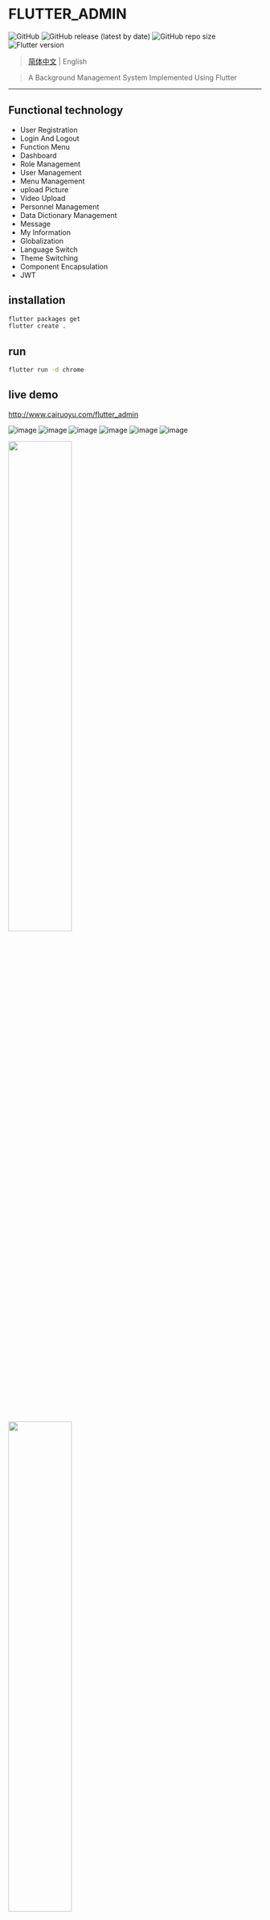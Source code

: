 # FLUTTER_ADMIN
![GitHub](https://img.shields.io/github/license/cairuoyu/flutter_admin)
![GitHub release (latest by date)](https://img.shields.io/github/v/release/cairuoyu/flutter_admin)
![GitHub repo size](https://img.shields.io/github/repo-size/cairuoyu/flutter_admin?color=yellow)
![Flutter version](https://img.shields.io/badge/flutter-1.24.0--10.2.pre-green)

> [简体中文](./README.md) | English

> A Background Management System Implemented Using Flutter

---
## Functional technology
* User Registration
* Login And Logout
* Function Menu
* Dashboard
* Role Management
* User Management
* Menu Management
* upload Picture
* Video Upload
* Personnel Management
* Data Dictionary Management
* Message
* My Information
* Globalization
* Language Switch
* Theme Switching
* Component Encapsulation
* JWT

## installation
```bash
flutter packages get
flutter create .
```

## run
```bash
flutter run -d chrome
```

## live demo
http://www.cairuoyu.com/flutter_admin


![image](http://cairuoyu.com/screenshots/flutter_admin_login.png)
![image](http://cairuoyu.com/screenshots/flutter_admin_dashboard.png)
![image](http://cairuoyu.com/screenshots/flutter_admin_setting.png)
![image](http://cairuoyu.com/screenshots/flutter_admin_role_user.png)
![image](http://cairuoyu.com/screenshots/flutter_admin_personEdit.png)
![image](http://cairuoyu.com/screenshots/flutter_admin_menu.png)

<img src="http://cairuoyu.com/screenshots/flutter_admin_dashboard_app.png" width="50%"/>
<img src="http://cairuoyu.com/screenshots/flutter_admin_setting_app.png" width="50%"/>

## Join Discussion Group
### Wechat
![image](http://cairuoyu.com/screenshots/qrcode_wechat_flutter.jpg)

### QQ
851796663

## Donate
![image](http://cairuoyu.com/screenshots/pay.png)
